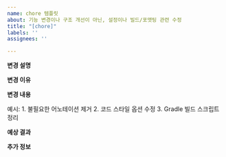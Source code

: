 ```yaml
---
name: chore 템플릿
about: 기능 변경이나 구조 개선이 아닌, 설정이나 빌드/포맷팅 관련 수정
title: "[chore]"
labels: ''
assignees: ''

---
```


**변경 설명**
<!-- 어떤 설정/작업(chore)을 해야 하는지 작성하세요. -->

**변경 이유**
<!-- 왜 이 변경이 필요한지, 어떤 문제를 해결하거나 개선하는지 작성하세요. -->

**변경 내용**
<!-- 해야 하는 작업을 단계별로 작성하세요. -->
예시:
    1. 불필요한 어노테이션 제거
    2. 코드 스타일 옵션 수정
    3. Gradle 빌드 스크립트 정리

**예상 결과**
<!-- 변경 후 기대되는 효과를 작성하세요. -->

**추가 정보**
<!-- 참고할 내용이나 관련 링크가 있다면 작성하세요. -->
